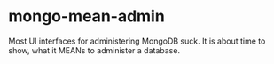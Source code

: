 mongo-mean-admin
================

Most UI interfaces for administering MongoDB suck. It is about time to show, what it MEANs to administer a database.
